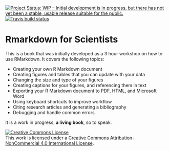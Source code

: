 [![Project Status: WIP – Initial development is in progress, but there has not yet been a stable, usable release suitable for the public.](http://www.repostatus.org/badges/latest/wip.svg)](http://www.repostatus.org/#wip) [![Travis build status](https://travis-ci.org/njtierney/rmd4sci.svg?branch=master)](https://travis-ci.org/njtierney/rmd4sci)

# Rmarkdown for Scientists

This is a book that was initially developed as a 3 hour workshop on how to use RMarkdown. It covers the following topics:

- Creating your own R Markdown document
- Creating figures and tables that you can update with your data
- Changing the size and type of your figures
- Creating captions for your figures, and referencing them in text
- Exporting your R Markdown document to PDF, HTML, and Microsoft Word
- Using keyboard shortcuts to improve workflow
- Citing research articles and generating a bibliography
- Debugging and handle common errors

It is a work in progress, __a living book__, so to speak.

<a rel="license" href="http://creativecommons.org/licenses/by-nc/4.0/"><img alt="Creative Commons License" style="border-width:0" src="https://i.creativecommons.org/l/by-nc/4.0/88x31.png" /></a><br />This work is licensed under a <a rel="license" href="http://creativecommons.org/licenses/by-nc/4.0/">Creative Commons Attribution-NonCommercial 4.0 International License</a>.
